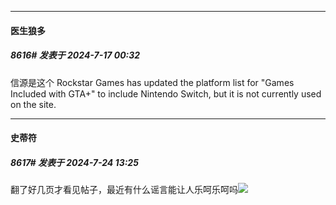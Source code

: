 ﻿
*****

####  医生狼多  
##### 8616#       发表于 2024-7-17 00:32

信源是这个
Rockstar Games has updated the platform list for "Games Included with GTA+" to include Nintendo Switch, but it is not currently used on the site.

*****

####  史蒂符  
##### 8617#       发表于 2024-7-24 13:25

翻了好几页才看见帖子，最近有什么谣言能让人乐呵乐呵吗<img src="https://static.saraba1st.com/image/smiley/face2017/002.png" referrerpolicy="no-referrer">

